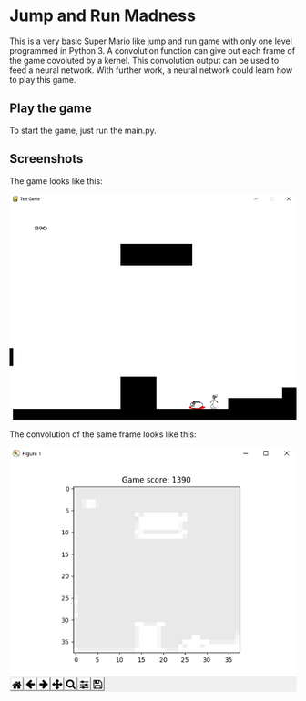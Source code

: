 # Jump and Run Madness

This is a very basic Super Mario like jump and run game with only one level programmed in Python 3. A convolution function can give out each frame of the game covoluted by a kernel. This convolution output can be used to feed a neural network. With further work, a neural network could learn how to play this game.

## Play the game
To start the game, just run the main.py.

## Screenshots
The game looks like this:

![alt text](https://github.com/SpamAndEgg/jump_and_run_madness/blob/master/image/test_img/jnr_screenshot.PNG)


The convolution of the same frame looks like this:

![alt text](https://github.com/SpamAndEgg/jump_and_run_madness/blob/master/image/test_img/jnr_convolution_screenshot.PNG)
